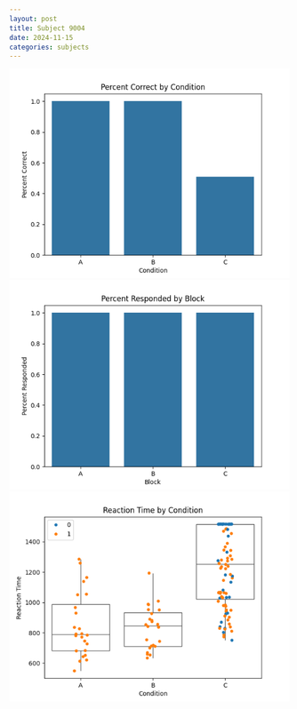 ```yaml
---
layout: post
title: Subject 9004
date: 2024-11-15
categories: subjects
---
```


![](data/9004/run-18/9004_ATS_percent_correct.png)
![](data/9004/run-18/9004_ATS_percent_responded.png)
![](data/9004/run-18/9004_ATS_rt.png)
